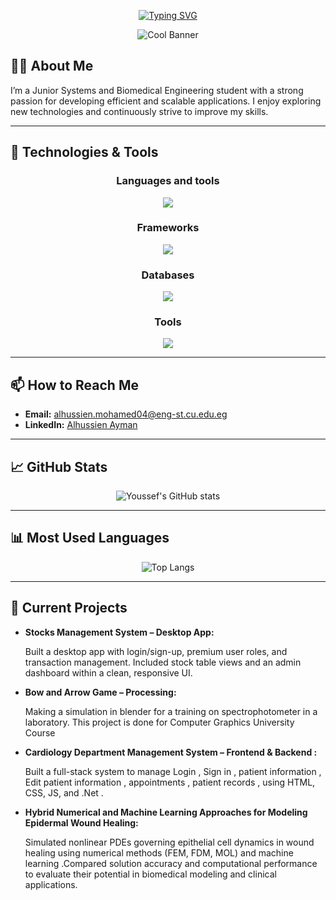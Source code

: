 
<div align='center'>
  
  [![Typing SVG](https://readme-typing-svg.demolab.com?font=Fira+Code&pause=1000&width=435&lines=Hello+%2C+I'm+Alhussien+Ayman;An+Aspiring++Software+Engineer)](https://git.io/typing-svg)

  
  ![Cool Banner](https://user-images.githubusercontent.com/74038190/212748842-9fcbad5b-6173-4175-8a61-521f3dbb7514.gif)

</div>

## 👨‍💻 About Me

I’m a Junior Systems and Biomedical Engineering student with a strong passion for developing efficient and scalable applications. I enjoy exploring new technologies and continuously strive to improve my skills.

---

## 🔧 Technologies & Tools

<div align="center">

### Languages and tools
<img src="https://skillicons.dev/icons?i=cpp,py,java,js&perline=5" />

### Frameworks
<img src="https://skillicons.dev/icons?i=html,css,bootstrap,qt&perline=5" />

### Databases
<img src="https://skillicons.dev/icons?i=postgres,dynamodb&perline=5" />

### Tools
<img src="https://skillicons.dev/icons?i=git,postman,npm,blender,vscode&perline=5" />

</div>

---

## 📫 How to Reach Me

- **Email:** alhussien.mohamed04@eng-st.cu.edu.eg
- **LinkedIn:** [Alhussien Ayman ](www.linkedin.com/in/alhussien-ayman-488336249)

---

## 📈 GitHub Stats

<div align="center">
  
  ![Youssef's GitHub stats](https://github-readme-stats.vercel.app/api?username=Youssef-Abo-El-Ela&show_icons=true&theme=radical)
  
</div>

---

## 📊 Most Used Languages

<div align="center">
  
  ![Top Langs](https://github-readme-stats.vercel.app/api/top-langs/?username=Youssef-Abo-El-Ela&layout=compact&theme=radical)
  
</div>

---

## 🔭 Current Projects

- **Stocks Management System – Desktop App:**

  Built a desktop app with login/sign-up, premium user roles, and transaction management. Included stock table views and an admin dashboard within a clean, responsive UI.

- **Bow and Arrow Game – Processing:**

  Making a simulation in blender for a training on spectrophotometer in a laboratory. This project is done for Computer Graphics University Course

- **Cardiology Department Management System – Frontend & Backend :**

  Built a full-stack system to manage Login , Sign in , patient information , Edit patient information , appointments , patient records , using HTML, CSS, JS, and .Net .

- **Hybrid Numerical and Machine Learning Approaches for Modeling Epidermal Wound Healing:**

  Simulated nonlinear PDEs governing epithelial cell dynamics in wound healing using numerical methods (FEM, FDM, MOL) and machine learning .Compared solution accuracy and computational performance to evaluate their potential in biomedical modeling and clinical applications.
